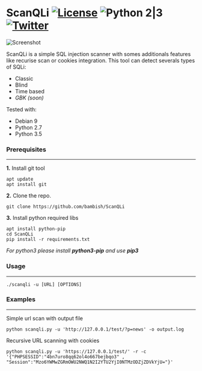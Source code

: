 # ScanQLi [![License](https://img.shields.io/badge/license-GPLv3-red.svg)](https://github.com/bambish/ScanQLi/LICENSE.md) ![Python 2|3](https://img.shields.io/badge/python-2|3-yellow.svg) [![Twitter](https://img.shields.io/badge/twitter-@bambishee-blue.svg)](https://twitter.com/bambishee)

![Screenshot](https://github.com/bambish/ScanQLi/.screenshots/scanqli.jpg)

ScanQLi is a simple SQL injection scanner with somes additionals features like recurise scan or cookies integration. This tool can detect severals types of SQLi:
* Classic
* Blind
* Time based
* _GBK (soon)_

Tested with:
* Debian 9
* Python 2.7
* Python 3.5

### Prerequisites
----

**1.** Install git tool
```
apt update
apt install git
```

**2.** Clone the repo.
```
git clone https://github.com/bambish/ScanQLi
```

**3.** Install python required libs
```
apt install python-pip
cd ScanQLi
pip install -r requirements.txt
```
_For python3 please install **python3-pip** and use **pip3**_

### Usage
----

```
./scanqli -u [URL] [OPTIONS]
```

### Examples
----

Simple url scan with output file
```
python scanqli.py -u 'http://127.0.0.1/test/?p=news' -o output.log
```

Recursive URL scanning with cookies
```
python scanqli.py -u 'https://127.0.0.1/test/' -r -c '{"PHPSESSID":"4bn7uro8qq62ol4o667bejbqo3" , "Session":"Mzo6YWMwZGRmOWU2NWQ1N2I2YTU2YjI0NTMzODZjZDVkYjU="}'
```